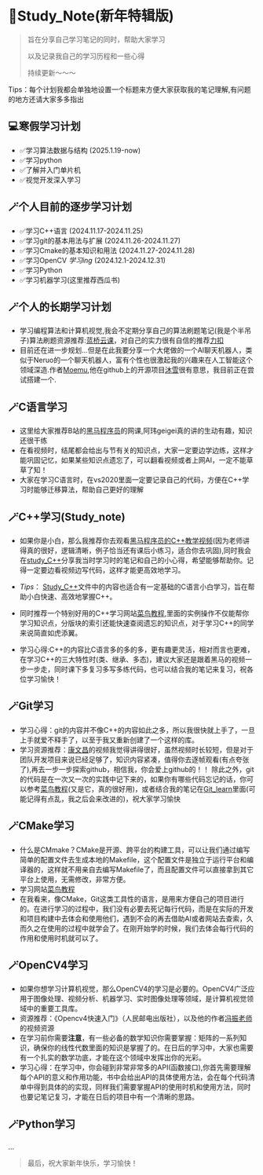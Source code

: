 # 🎉Study_Note(新年特辑版)
> 旨在分享自己学习笔记的同时，帮助大家学习
>
> 以及记录我自己的学习历程和一些心得
>
> 持续更新～～～

Tips：每个计划我都会单独地设置一个标题来方便大家获取我的笔记理解,有问题的地方还请大家多多指出

## 💻寒假学习计划
- ✅学习算法数据与结构    (2025.1.19-now)
- ✅学习python
- ✅了解并入门单片机
- ✅视觉开发深入学习

## 🪄个人目前的逐步学习计划
- ✅学习C++语言                             (2024.11.17-2024.11.25)
- ✅学习git的基本用法与扩展                   (2024.11.26-2024.11.27)
- ✅学习Cmake的基本知识和用法                 (2024.11.27-2024.11.28)
- ✅学习OpenCV      *学习ing*               (2024.12.1-2024.12.31)
- ✅学习Python
- ✅学习机器学习(这里推荐西瓜书)

## 🪄个人的长期学习计划
- 学习编程算法和计算机视觉,我会不定期分享自己的算法刷题笔记(我是个半吊子)算法刷题资源推荐:[蓝桥云课](https://www.lanqiao.cn/)，对自己的实力很有自信的推荐[力扣](https://leetcode.cn/)
- 目前还在进一步规划...但是在此我要分享一个大佬做的一个AI聊天机器人，类似于Neruo的一个聊天机器人，富有个性也很激起我的兴趣来在人工智能这个领域深造.作者[Moemu](https://github.com/Moemu),他在github上的开源项目[沐雪](https://github.com/Moemu/Muice-Chatbot)很有意思，我目前正在尝试搭建一个.

## 🪄C语言学习
- 这里给大家推荐B站的[黑马程序员](https://www.bilibili.com/video/BV1Xa4y1k7LU/?spm_id_from=333.999.0.0&vd_source=8e2b1bbbf377ce0123b24a308e7fedd8)的网课,阿玮geigei真的讲的生动有趣，知识还很干练
- 在看视频时，结尾都会给出与节有关的知识点，大家一定要边学边练，这样才能巩固记忆，如果某些知识点遗忘了，可以翻看视频或者上网AI，一定不能草草了知！
- 大家在学习C语言时，在vs2020里面一定要记录自己的代码，方便在C++学习时能够迁移算法，帮助自己更好的理解

## 🪄C++学习(Study_note)
- 如果你是小白，那么我推荐你去观看[黑马程序员的C++教学视频](https://www.bilibili.com/video/BV1et411b73Z/?spm_id_from=333.999.0.0&vd_source=8e2b1bbbf377ce0123b24a308e7fedd8)(因为老师讲得真的很好，逻辑清晰，例子恰当还有课后小练习，适合你去巩固),同时我会在[study_C++](https://github.com/Chaichai438/Study_Note/tree/main/study_C%2B%2B)分享我当时学习时的笔记和自己的小心得，希望能够帮助你。记得一定要边看视频边写代码，这样才能更高效地学习。

- *Tips*： [Study_C++](https://github.com/Chaichai438/Study_Note)文件中的内容也适合有一定基础的C语言小白学习，旨在帮助小白快速、高效地掌握C++。

- 同时推荐一个特别好用的C++学习网站[菜鸟教程](https://www.runoob.com/cplusplus/cpp-tutorial.html),里面的实例操作不仅能帮你学习知识点，分版块的索引还能快速查阅遗忘的知识点，对于学习C++的同学来说简直如虎添翼。

- 学习心得:C++的内容比C语言多的多的多，更有趣更灵活，相对而言也更难，在学习C++的三大特性时(类、继承、多态)，建议大家还是跟着黑马的视频一步一步走，同时课下多复习多写多练代码，也可以结合我的笔记来复习，祝各位学习愉快！

## 🪄Git学习
- 学习心得：git的内容并不像C++的内容如此之多，所以我很快就上手了，一旦上手就爱不释手了，以至于我又重新创建了一个这样的库。
- 学习资源推荐：[康文昌](https://www.bilibili.com/video/BV1s3411g7PS/?spm_id_from=333.1007.top_right_bar_window_history.content.click&vd_source=8e2b1bbbf377ce0123b24a308e7fedd8)的视频我觉得讲得很好，虽然视频时长较短，但是对于团队开发项目来说已经足够了，知识内容紧凑，值得你去逐帧观看(有点夸张了),再去一步一步探索github，相信我，你会爱上github的！！
除此之外，git的代码是在一次又一次的实践中记下来的，如果你有哪些代码忘记的话，你可以参考[菜鸟教程](https://www.runoob.com/git/git-tutorial.html)(又是它，真的很好用)，或者结合我的笔记在[Git_learn](https://github.com/Chaichai438/Study_Note/tree/main/Git_Learn)里面(可能记得有点乱，我之后会来改进的)，祝大家学习愉快

## 🪄CMake学习
- 什么是CMmake？CMake是开源、跨平台的构建工具，可以让我们通过编写简单的配置文件去生成本地的Makefile，这个配置文件是独立于运行平台和编译器的，这样就不用亲自去编写Makefile了，而且配置文件可以直接拿到其它平台上使用，无需修改，非常方便。
- 学习网站[菜鸟教程](https://www.runoob.com/cmake/cmake-tutorial.html)
- 在我看来，像CMake，Git这类工具性的语言，是用来方便自己的项目进行的。在进行学习的过程中，我们没有必要去死记每行代码，而是在实际的开发和项目构建中去体会和使用他们，遇到不会的再去借助AI或者网站去查索，久而久之在使用的过程中就学会了。在刚开始学的时候，我们去体会每行代码的作用和使用时机就可以了。

## 🪄OpenCV4学习
- 如果你想学习计算机视觉，那么OpenCV4的学习是必要的。OpenCV4广泛应用于图像处理、视频分析、机器学习、实时图像处理等领域，是计算机视觉领域中的重要工具库。
- 资源推荐：《Opencv4快速入门》（人民邮电出版社），以及他的作者[冯振老师](https://www.bilibili.com/video/BV1jk4y1i7gN/?spm_id_from=333.999.0.0&vd_source=8e2b1bbbf377ce0123b24a308e7fedd8)的视频资源
- 在学习前你需要**注意**，有一些必备的数学知识你需要掌握：矩阵的一系列知识，确保你的线性代数里面的知识是掌握了的。在日后的学习中，大家也需要有一个扎实的数学功底，才能在这个领域中发挥出你的光彩。
- 学习心得：在学习中，你会碰到非常非常多的API(函数接口),你首先需要理解每个API的意义和作用功能，书中会给出API的具体使用方法，会在每个代码清单中得到具体的的实现，同样我们需要掌握API的使用时机和使用方法，同时也要记笔记复习，才能在日后的项目中有一个清晰的思路。

## 🪄Python学习
...

> 最后，祝大家新年快乐，学习愉快！
